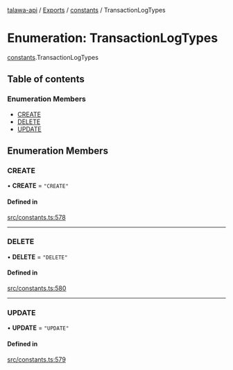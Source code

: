 [talawa-api](../README.md) / [Exports](../modules.md) / [constants](../modules/constants.md) / TransactionLogTypes

# Enumeration: TransactionLogTypes

[constants](../modules/constants.md).TransactionLogTypes

## Table of contents

### Enumeration Members

- [CREATE](constants.TransactionLogTypes.md#create)
- [DELETE](constants.TransactionLogTypes.md#delete)
- [UPDATE](constants.TransactionLogTypes.md#update)

## Enumeration Members

### CREATE

• **CREATE** = ``"CREATE"``

#### Defined in

[src/constants.ts:578](https://github.com/PalisadoesFoundation/talawa-api/blob/362768f/src/constants.ts#L578)

___

### DELETE

• **DELETE** = ``"DELETE"``

#### Defined in

[src/constants.ts:580](https://github.com/PalisadoesFoundation/talawa-api/blob/362768f/src/constants.ts#L580)

___

### UPDATE

• **UPDATE** = ``"UPDATE"``

#### Defined in

[src/constants.ts:579](https://github.com/PalisadoesFoundation/talawa-api/blob/362768f/src/constants.ts#L579)
